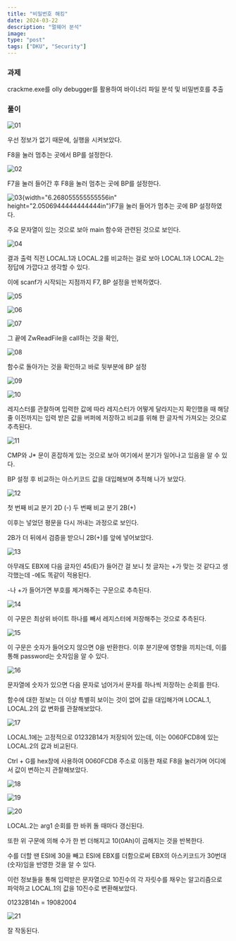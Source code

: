 ```yaml
---
title: "비밀번호 해킹"
date: 2024-03-22
description: "멀웨어 분석"
image: 
type: "post"
tags: ["DKU", "Security"]
---
```


### 과제
crackme.exe를 olly debugger를 활용하여 바이너리 파일 분석 및 비밀번호를 추출

### 풀이

![01](./DKU/malware/media1/image1.png)

우선 정보가 없기 때문에, 실행을 시켜보았다.

F8을 눌러 멈추는 곳에서 BP를 설정한다.

![02](./DKU/malware/media1/image2.png)

F7을 눌러 들어간 후 F8을 눌러 멈추는 곳에 BP를 설정한다.

![03](./DKU/malware/media1/image3.png){width="6.268055555555556in"
height="2.0506944444444444in"}F7을 눌러 들어가 멈추는 곳에 BP
설정하였다.

주요 문자열이 있는 것으로 보아 main 함수와 관련된 것으로 보인다.

![04](./DKU/malware/media1/image4.png)

결과 출력 직전 LOCAL.1과 LOCAL.2를 비교하는 걸로 보아 LOCAL.1과
LOCAL.2는 정답에 가깝다고 생각할 수 있다.

이에 scanf가 시작되는 지점까지 F7, BP 설정을 반복하였다.

![05](./DKU/malware/media1/image5.png)

![06](./DKU/malware/media1/image6.png)

![07](./DKU/malware/media1/image7.png)

그 끝에 ZwReadFile을 call하는 것을 확인,

![08](./DKU/malware/media1/image8.png)

함수로 돌아가는 것을 확인하고 바로 뒷부분에 BP 설정

![09](./DKU/malware/media1/image9.png)

![10](./DKU/malware/media1/image10.png)

레지스터를 관찰하며 입력한 값에 따라 레지스터가 어떻게 달라지는지
확인했을 때 해당 줄 이전까지는 입력 받은 값을 버퍼에 저장하고 비교를
위해 한 글자씩 가져오는 것으로 추측된다.

![11](./DKU/malware/media1/image11.png)

CMP와 J\* 문이 혼잡하게 있는 것으로 보아 여기에서 분기가 일어나고 있음을
알 수 있다.

BP 설정 후 비교하는 아스키코드 값을 대입해보며 추적해 나가 보았다.

![12](./DKU/malware/media1/image12.png)

첫 번째 비교 분기 2D (-) 두 번째 비교 분기 2B(+)

이후는 넣었던 평문을 다시 꺼내는 과정으로 보인다.

2B가 더 뒤에서 검증을 받으니 2B(+)를 앞에 넣어보았다.

![13](./DKU/malware/media1/image13.png)

아무래도 EBX에 다음 글자인 45(E)가 들어간 걸 보니 첫 글자는 +가 맞는 것
같다고 생각했는데 -에도 똑같이 적용된다.

-나 +가 들어가면 부호를 제거해주는 구문으로 추측된다.

![14](./DKU/malware/media1/image14.png)

이 구문은 최상위 바이트 하나를 빼서 레지스터에 저장해주는 것으로
추측된다.

![15](./DKU/malware/media1/image15.png)

이 구문은 숫자가 들어오지 않으면 0을 반환한다. 이후 분기문에 영향을
끼치는데, 이를 통해 password는 숫자임을 알 수 있다.

![16](./DKU/malware/media1/image16.png)

문자열에 숫자가 있으면 다음 문자로 넘어가서 문자를 하나씩 저장하는
순회를 한다.

함수에 대한 정보는 더 이상 특별히 보이는 것이 없어 값을 대입해가며
LOCAL.1, LOCAL.2의 값 변화를 관찰해보았다.

![17](./DKU/malware/media1/image17.png)

LOCAL.1에는 고정적으로 01232B14가 저장되어 있는데, 이는 0060FCD8에 있는
LOCAL.2의 값과 비교된다.

Ctrl + G를 hex창에 사용하여 0060FCD8 주소로 이동한 채로 F8을 눌러가며
어디에서 값이 변하는지 관찰해보았다.

![18](./DKU/malware/media1/image18.png)

![19](./DKU/malware/media1/image19.png)

![20](./DKU/malware/media1/image20.png)

LOCAL.2는 arg1 순회를 한 바퀴 돌 때마다 갱신된다.

또한 위 구문에 의해 수가 한 번 더해지고 10(0Ah)이 곱해지는 것을
반복한다.

수를 더할 땐 ESI에 30을 빼고 ESI에 EBX를 더함으로써 EBX의 아스키코드가
30번대(숫자)임을 반영한 것을 알 수 있다.

이런 정보들을 통해 입력받은 문자열으로 10진수의 각 자릿수를 채우는
알고리즘으로 파악하고 LOCAL.1의 값을 10진수로 변환해보았다.

01232B14h = 19082004

![21](./DKU/malware/media1/image21.png)

잘 작동된다.
